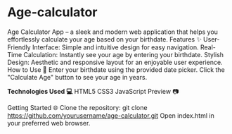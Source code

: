 # Age-calculator
Age Calculator App – a sleek and modern web application that helps you effortlessly calculate your age based on your birthdate.
Features ✨
User-Friendly Interface: Simple and intuitive design for easy navigation.
Real-Time Calculation: Instantly see your age by entering your birthdate.
Stylish Design: Aesthetic and responsive layout for an enjoyable user experience.
How to Use 🚀
Enter your birthdate using the provided date picker.
Click the "Calculate Age" button to see your age in years.

**Technologies Used 💻**
HTML5
CSS3
JavaScript
Preview 📷

Getting Started 🌐
Clone the repository: git clone https://github.com/yourusername/age-calculator.git
Open index.html in your preferred web browser.
